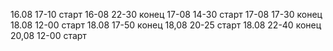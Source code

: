 16.08 17-10 старт
16-08 22-30 конец
17-08 14-30 старт
17-08 17-30 конец
18.08 12-00 старт
18.08 17-50 конец
18,08 20-25 старт
18.08 22-40 конец
20,08 12-00 старт
